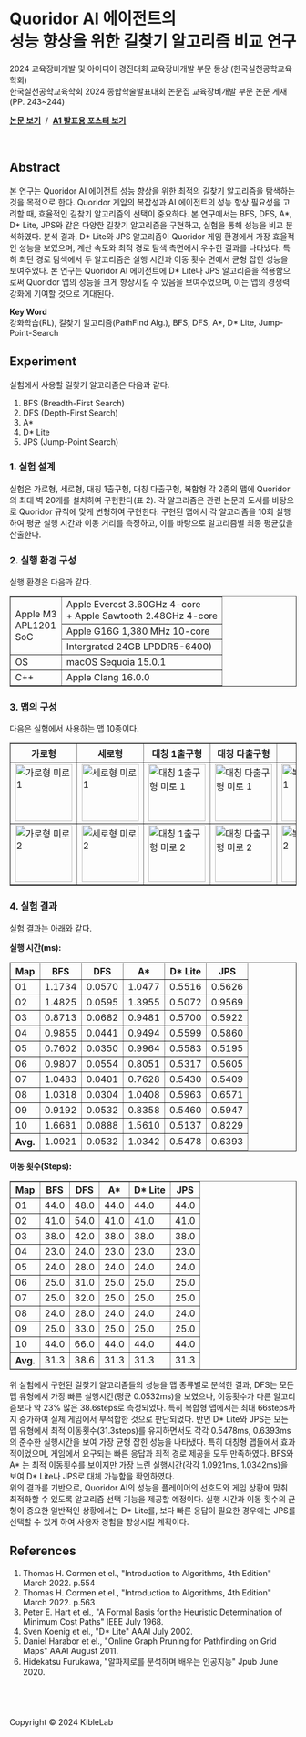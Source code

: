 # Quoridor AI 에이전트의 <br /> 성능 향상을 위한 길찾기 알고리즘 비교 연구

2024 교육장비개발 및 아이디어 경진대회 교육장비개발 부문 동상 (한국실천공학교육학회) <br />
한국실천공학교육학회 2024 종합학술발표대회 논문집 교육장비개발 부문 논문 게재 (PP. 243~244) <br />

**[논문 보기](https://github.com/user-attachments/files/18301757/Quoridor.AI.pdf)** &nbsp;/&nbsp;
**[A1 발표용 포스터 보기](https://github.com/user-attachments/files/18301733/A1.PPT.pdf)**

<br />

## Abstract

본 연구는 Quoridor AI 에이전트 성능 향상을 위한 최적의 길찾기 알고리즘을 탐색하는 것을 목적으로 한다. Quoridor 게임의 복잡성과 AI 에이전트의 성능 향상 필요성을 고려할 때, 효율적인 길찾기 알고리즘의 선택이 중요하다. 본 연구에서는 BFS, DFS, A*, D* Lite, JPS와 같은 다양한 길찾기 알고리즘을 구현하고, 실험을 통해 성능을 비교 분석하였다. 분석 결과, D* Lite와 JPS 알고리즘이 Quoridor 게임 환경에서 가장 효율적인 성능을 보였으며, 계산 속도와 최적 경로 탐색 측면에서 우수한 결과를 나타냈다. 특히 최단 경로 탐색에서 두 알고리즘은 실행 시간과 이동 횟수 면에서 균형 잡힌 성능을 보여주었다. 본 연구는 Quoridor AI 에이전트에 D* Lite나 JPS 알고리즘을 적용함으로써 Quoridor 앱의 성능을 크게 향상시킬 수 있음을 보여주었으며, 이는 앱의 경쟁력 강화에 기여할 것으로 기대된다.

**Key Word** <br /> 강화학습(RL), 길찾기 알고리즘(PathFind Alg.), BFS, DFS, A*, D* Lite, Jump-Point-Search

## Experiment

실험에서 사용할 길찾기 알고리즘은 다음과 같다.

1. BFS (Breadth-First Search)
2. DFS (Depth-First Search)
3. A\*
4. D\* Lite
5. JPS (Jump-Point Search)

### 1. 실험 설계

실험은 가로형, 세로형, 대칭 1출구형, 대칭 다출구형, 복합형 각 2종의 맵에 Quoridor의 최대 벽 20개를 설치하여 구현한다(표 2). 각 알고리즘은 관련 논문과 도서를 바탕으로 Quoridor 규칙에 맞게 변형하여 구현한다. 구현된 맵에서 각 알고리즘을 10회 실행하여 평균 실행 시간과 이동 거리를 측정하고, 이를 바탕으로 알고리즘별 최종 평균값을 산출한다.

### 2. 실행 환경 구성

실행 환경은 다음과 같다.

<table border="1">
  <tr>
    <td rowspan="3">
      Apple M3<br>
      APL1201<br>
      SoC
    </td>
    <td>Apple Everest 3.60GHz 4-core<br>+ Apple Sawtooth 2.48GHz 4-core</td>
  </tr>
  <tr>
    <td>Apple G16G 1,380 MHz 10-core</td>
  </tr>
  <tr>
    <td>Intergrated 24GB LPDDR5-6400)</td>
  </tr>
  <tr>
    <td>OS</td>
    <td>macOS Sequoia 15.0.1</td>
  </tr>
  <tr>
    <td>C++</td>
    <td>Apple Clang 16.0.0</td>
  </tr>
</table>

### 3. 맵의 구성

다음은 실험에서 사용하는 맵 10종이다.

<table border="1" cellpadding="10">
  <tr>
    <th>가로형</th>
    <th>세로형</th>
    <th>대칭 1출구형</th>
    <th>대칭 다출구형</th>
    <th>복합형</th>
  </tr>
  <tr>
    <td><img src="https://github.com/user-attachments/assets/991a19c5-763c-45b7-9835-25140f744c14" alt="가로형 미로 1" width="100"></td>
    <td><img src="https://github.com/user-attachments/assets/72997a34-77f3-4156-9ccf-e31a41fc80a7" alt="세로형 미로 1" width="100"></td>
    <td><img src="https://github.com/user-attachments/assets/83e37786-0016-407b-8dc1-ab577deda5d7" alt="대칭 1출구형 미로 1" width="100"></td>
    <td><img src="https://github.com/user-attachments/assets/308a1b91-e3c8-4553-895a-02d265399078" alt="대칭 다출구형 미로 1" width="100"></td>
    <td><img src="https://github.com/user-attachments/assets/07f27283-d768-490b-93dc-3d97c54bb792" alt="복합형 미로 1" width="100"></td>
  </tr>
  <tr>
    <td><img src="https://github.com/user-attachments/assets/6b9646b5-705d-4c2e-a7aa-f05e9dea230f" alt="가로형 미로 2" width="100"></td>
    <td><img src="https://github.com/user-attachments/assets/25abfa25-a96e-470f-b59a-282aff5a7028" alt="세로형 미로 2" width="100"></td>
    <td><img src="https://github.com/user-attachments/assets/9d4ddf53-4a20-4250-8eba-2a19a3e7afae" alt="대칭 1출구형 미로 2" width="100"></td>
    <td><img src="https://github.com/user-attachments/assets/8e25d578-cfd2-465f-8251-c4544b343688" alt="대칭 다출구형 미로 2" width="100"></td>
    <td><img src="https://github.com/user-attachments/assets/2905e7c7-3981-44b0-ba7d-4aea8f83aace" alt="복합형 미로 2" width="100"></td>
  </tr>
</table>

### 4. 실험 결과

실험 결과는 아래와 같다.

**실행 시간(ms):**

<table border="1" cellpadding="5">
  <thead>
    <tr>
      <th>Map</th>
      <th>BFS</th>
      <th>DFS</th>
      <th>A*</th>
      <th>D* Lite</th>
      <th>JPS</th>
    </tr>
  </thead>
  <tbody>
    <tr>
      <td>01</td>
      <td>1.1734</td>
      <td>0.0570</td>
      <td>1.0477</td>
      <td>0.5516</td>
      <td>0.5626</td>
    </tr>
    <tr>
      <td>02</td>
      <td>1.4825</td>
      <td>0.0595</td>
      <td>1.3955</td>
      <td>0.5072</td>
      <td>0.9569</td>
    </tr>
    <tr>
      <td>03</td>
      <td>0.8713</td>
      <td>0.0682</td>
      <td>0.9481</td>
      <td>0.5700</td>
      <td>0.5922</td>
    </tr>
    <tr>
      <td>04</td>
      <td>0.9855</td>
      <td>0.0441</td>
      <td>0.9494</td>
      <td>0.5599</td>
      <td>0.5860</td>
    </tr>
    <tr>
      <td>05</td>
      <td>0.7602</td>
      <td>0.0350</td>
      <td>0.9964</td>
      <td>0.5583</td>
      <td>0.5195</td>
    </tr>
    <tr>
      <td>06</td>
      <td>0.9807</td>
      <td>0.0554</td>
      <td>0.8051</td>
      <td>0.5317</td>
      <td>0.5605</td>
    </tr>
    <tr>
      <td>07</td>
      <td>1.0483</td>
      <td>0.0401</td>
      <td>0.7628</td>
      <td>0.5430</td>
      <td>0.5409</td>
    </tr>
    <tr>
      <td>08</td>
      <td>1.0318</td>
      <td>0.0304</td>
      <td>1.0408</td>
      <td>0.5963</td>
      <td>0.6571</td>
    </tr>
    <tr>
      <td>09</td>
      <td>0.9192</td>
      <td>0.0532</td>
      <td>0.8358</td>
      <td>0.5460</td>
      <td>0.5947</td>
    </tr>
    <tr>
      <td>10</td>
      <td>1.6681</td>
      <td>0.0888</td>
      <td>1.5610</td>
      <td>0.5137</td>
      <td>0.8229</td>
    </tr>
  </tbody>
  <tfoot>
    <tr>
      <th>Avg.</th>
      <td>1.0921</td>
      <td>0.0532</td>
      <td>1.0342</td>
      <td>0.5478</td>
      <td>0.6393</td>
    </tr>
  </tfoot>
</table>

**이동 횟수(Steps):**

<table border="1" cellpadding="5">
  <thead>
    <tr>
      <th>Map</th>
      <th>BFS</th>
      <th>DFS</th>
      <th>A*</th>
      <th>D* Lite</th>
      <th>JPS</th>
    </tr>
  </thead>
  <tbody>
    <tr>
      <td>01</td>
      <td>44.0</td>
      <td>48.0</td>
      <td>44.0</td>
      <td>44.0</td>
      <td>44.0</td>
    </tr>
    <tr>
      <td>02</td>
      <td>41.0</td>
      <td>54.0</td>
      <td>41.0</td>
      <td>41.0</td>
      <td>41.0</td>
    </tr>
    <tr>
      <td>03</td>
      <td>38.0</td>
      <td>42.0</td>
      <td>38.0</td>
      <td>38.0</td>
      <td>38.0</td>
    </tr>
    <tr>
      <td>04</td>
      <td>23.0</td>
      <td>24.0</td>
      <td>23.0</td>
      <td>23.0</td>
      <td>23.0</td>
    </tr>
    <tr>
      <td>05</td>
      <td>24.0</td>
      <td>28.0</td>
      <td>24.0</td>
      <td>24.0</td>
      <td>24.0</td>
    </tr>
    <tr>
      <td>06</td>
      <td>25.0</td>
      <td>31.0</td>
      <td>25.0</td>
      <td>25.0</td>
      <td>25.0</td>
    </tr>
    <tr>
      <td>07</td>
      <td>25.0</td>
      <td>32.0</td>
      <td>25.0</td>
      <td>25.0</td>
      <td>25.0</td>
    </tr>
    <tr>
      <td>08</td>
      <td>24.0</td>
      <td>28.0</td>
      <td>24.0</td>
      <td>24.0</td>
      <td>24.0</td>
    </tr>
    <tr>
      <td>09</td>
      <td>25.0</td>
      <td>33.0</td>
      <td>25.0</td>
      <td>25.0</td>
      <td>25.0</td>
    </tr>
    <tr>
      <td>10</td>
      <td>44.0</td>
      <td>66.0</td>
      <td>44.0</td>
      <td>44.0</td>
      <td>44.0</td>
    </tr>
  </tbody>
  <tfoot>
    <tr>
      <th>Avg.</th>
      <td>31.3</td>
      <td>38.6</td>
      <td>31.3</td>
      <td>31.3</td>
      <td>31.3</td>
    </tr>
  </tfoot>
</table>

위 실험에서 구현된 길찾기 알고리즘들의 성능을 맵 종류별로 분석한 결과, DFS는 모든 맵 유형에서 가장 빠른 실행시간(평균 0.0532ms)을 보였으나, 이동횟수가 다른 알고리즘보다 약 23% 많은 38.6steps로 측정되었다. 특히 복합형 맵에서는 최대 66steps까지 증가하여 실제 게임에서 부적합한 것으로 판단되었다. 반면 D* Lite와 JPS는 모든 맵 유형에서 최적 이동횟수(31.3steps)를 유지하면서도 각각 0.5478ms, 0.6393ms의 준수한 실행시간을 보여 가장 균형 잡힌 성능을 나타냈다. 특히 대칭형 맵들에서 효과적이었으며, 게임에서 요구되는 빠른 응답과 최적 경로 제공을 모두 만족하였다. BFS와 A* 는 최적 이동횟수를 보이지만 가장 느린 실행시간(각각 1.0921ms, 1.0342ms)을 보여 D* Lite나 JPS로 대체 가능함을 확인하였다.
<br>
위의 결과를 기반으로, Quoridor AI의 성능을 플레이어의 선호도와 게임 상황에 맞춰 최적화할 수 있도록 알고리즘 선택 기능을 제공할 예정이다. 실행 시간과 이동 횟수의 균형이 중요한 일반적인 상황에서는 D* Lite를, 보다 빠른 응답이 필요한 경우에는 JPS를 선택할 수 있게 하여 사용자 경험을 향상시킬 계획이다.

## References

1. Thomas H. Cormen et el., "Introduction to Algorithms, 4th Edition" March 2022. p.554
2. Thomas H. Cormen et el., "Introduction to Algorithms, 4th Edition" March 2022. p.563
3. Peter E. Hart et el., "A Formal Basis for the Heuristic Determination of Minimum Cost Paths" IEEE July 1968.
4. Sven Koenig et el., "D\* Lite" AAAI July 2002.
5. Daniel Harabor et el., "Online Graph Pruning for Pathfinding on Grid Maps" AAAI August 2011.
6. Hidekatsu Furukawa, "알파제로를 분석하며 배우는 인공지능" Jpub June 2020.

## <br />

Copyright © 2024 KibleLab
